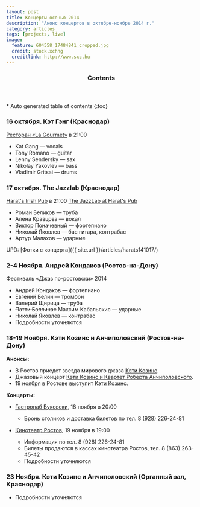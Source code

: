 ```yaml
---
layout: post
title: Концерты осенью 2014
description: "Анонс концертов в октябре-ноябре 2014 г."
category: articles
tags: [projects, live]
image:
  feature: 604558_17484841_cropped.jpg
  credit: stock.xchng
  creditlink: http://www.sxc.hu
---
```


<section id="table-of-contents" class="toc">
  <header>
    <h3>Contents</h3>
  </header>
<div id="drawer" markdown="1">
*  Auto generated table of contents
{:toc}
</div>
</section><!-- /#table-of-contents -->

### 16 октября. Кэт Гэнг (Краснодар)

[Ресторан «La Gourmet»](http://jazztravelclub.ru/?p=2153) в 21:00

* Kat Gang — vocals
* Tony Romano — guitar
* Lenny Sendersky — sax
* Nikolay Yakovlev — bass
* Vladimir Gritsai — drums
 
### 17 октября. The Jazzlab (Краснодар)

[Harat's Irish Pub](http://geometria.ru/announcements/night-life/2014/10/17/344422) в 21:00
[The JazzLab at Harat's Pub](http://vk.com/event78606098)

* Роман Беликов — труба
* Алена Кравцова — вокал
* Виктор Поначевный — фортепиано
* Николай Яковлев — бас гитара, контрабас
* Артур Малахов — ударные

UPD: [Фотки с концерта]({{ site.url }}/articles/harats141017/)

### 2-4 Ноября. Андрей Кондаков (Ростов-на-Дону)

Фестиваль «Джаз по-ростовски» 2014

* Андрей Кондаков — фортепиано
* Евгений Белин — тромбон
* Валерий Щирица — труба 
* <del>Патти Баллинас</del> Максим Кабальскис — ударные
* Николай Яковлев — контрабас
* Подробности уточняются

### 18-19 Ноября. Кэти Козинс и Анчиполовский (Ростов-на-Дону)

**Анонсы:**

* В Ростов приедет звезда мирового джаза [Кэти Козинс](http://www.rostov.aif.ru/culture/art/1355303).
* Джазовый концерт [Кэти Козинс и Квартет Роберта Анчиполовского](http://rnd.urpur.ru/statya/dzhazovyj-koncert-keti-kozins-i-kvartet-roberta-anchipolovskogo/).
* 19 ноября в Ростове выступит [Кэти Козинс](http://ugradio.fm/mayak/news/3241/).

**Концерты:**  
  
* [Гастропаб Буковски](http://www.rostovjazztravel.ru/18-и-19-ноября-в-ростове-на-дону-кэти-козинс/), 18 ноября в 20:00
	* Бронь столиков и доставка билетов по тел. 8 (928) 226-24-81 

* [Кинотеатр Ростов](http://www.rostovjazztravel.ru/18-и-19-ноября-в-ростове-на-дону-кэти-козинс/), 19 ноября в 19:00
	* Информация по тел. 8 (928) 226-24-81
	* Билеты продаются в кассах кинотеатра Ростов, тел. 8 (863) 263-45-42
	* Подробности уточняются

### 23 Ноября. Кэти Козинс и Анчиполовский (Органный зал, Краснодар)

* Подробности уточняются
